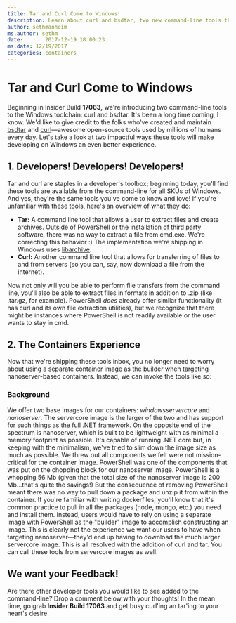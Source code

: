 ```yaml
---
title: Tar and Curl Come to Windows!
description: Learn about curl and bsdtar, two new command-line tools that are now supported in Windows.
author: sethmanheim
ms.author: sethm
date:       2017-12-19 18:00:23
ms.date: 12/19/2017
categories: containers
---
```

# Tar and Curl Come to Windows

Beginning in Insider Build **17063,** we're introducing two command-line tools to the Windows toolchain: curl and bsdtar. It's been a long time coming, I know. We'd like to give credit to the folks who've created and maintain [bsdtar](http://libarchive.org/) and [curl](https://curl.haxx.se/)—awesome open-source tools used by millions of humans every day. Let's take a look at two impactful ways these tools will make developing on Windows an even better experience. 

## 1\. Developers! Developers! Developers!

Tar and curl are staples in a developer's toolbox; beginning today, you'll find these tools are available from the command-line for all SKUs of Windows. And yes, they're the same tools you've come to know and love! If you're unfamiliar with these tools, here's an overview of what they do: 

  * **Tar:** A command line tool that allows a user to extract files and create archives. Outside of PowerShell or the installation of third party software, there was no way to extract a file from cmd.exe. We're correcting this behavior :) The implementation we're shipping in Windows uses [libarchive](http://libarchive.org/).
  * **Curl:** Another command line tool that allows for transferring of files to and from servers (so you can, say, now download a file from the internet).

Now not only will you be able to perform file transfers from the command line,  you'll also be able to extract files in formats in addition to .zip (like .tar.gz, for example). PowerShell _does_ already offer similar functionality (it has curl and its own file extraction utilities), but we recognize that there might be instances where PowerShell is not readily available or the user wants to stay in cmd. <!--[![](https://msdnshared.blob.core.windows.net/media/2017/12/tar.gif)](https://msdnshared.blob.core.windows.net/media/2017/12/tar.gif)-->

## 2\. The Containers Experience

Now that we're shipping these tools inbox, you no longer need to worry about using a separate container image as the builder when targeting nanoserver-based containers. Instead, we can invoke the tools like so: 

### Background

We offer two base images for our containers: _windowsservercore_ and _nanoserver_. The servercore image is the larger of the two and has support for such things as the full .NET framework. On the opposite end of the spectrum is nanoserver, which is built to be lightweight with as minimal a memory footprint as possible. It's capable of running .NET core but, in keeping with the minimalism, we've tried to slim down the image size as much as possible. We threw out all components we felt were not mission-critical for the container image. PowerShell was one of the components that was put on the chopping block for our nanoserver image. PowerShell is a whopping 56 Mb (given that the total size of the nanoserver image is 200 Mb…that's quite the savings!) But the consequence of removing PowerShell meant there was no way to pull down a package and unzip it from within the container.  If you're familiar with writing dockerfiles, you'll know that it's common practice to pull in all the packages (node, mongo, etc.) you need and install them. Instead, users would have to rely on using a separate image with PowerShell as the "builder" image to accomplish constructing an image. This is clearly not the experience we want our users to have when targeting nanoserver—they'd end up having to download the much larger servercore image. This is all resolved with the addition of curl and tar. You can call these tools from servercore images as well. <!--[![](https://msdnshared.blob.core.windows.net/media/2017/12/curl.gif)](https://msdnshared.blob.core.windows.net/media/2017/12/curl.gif)  -->

## We want your Feedback!

Are there other developer tools you would like to see added to the command-line? Drop a comment below with your thoughts! In the mean time, go grab **Insider Build 17063** and get busy curl'ing an tar'ing to your heart's desire.
